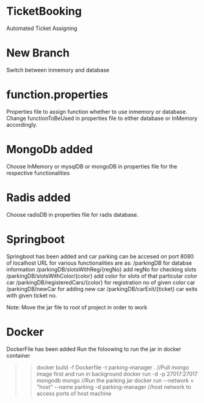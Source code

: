 # TicketBooking
Automated Ticket Assigning
# New Branch
Switch between inmemory and database
# function.properties
Properties file to assign function whether to use inmemory or database.
Change functionToBeUsed in properties file to either database or InMemory accordingly.
# MongoDb added
Choose InMemory or mysqlDB or mongoDB in properties file for the respective functionalities
# Radis added
Choose radisDB in properties file for radis database.
# Springboot
Springboot has been added and car parking can be accesed on port 8080 of localhost
URL for various functionalities are as:
/parkingDB for databse information
/parkingDB/slotsWithReg/{regNo} add regNo for checking slots
/parkingDB/slotsWithColor/{color} add color for slots of that particular color car
/parkingDB/registeredCars/{color} for registration no of given color car
/parkingDB/newCar for adding new car
/parkingDB/carExit/{ticket} car exits with given ticket no.

Note: Move the jar file to root of project in order to work

# Docker
DockerFile has been added
Run the foloowing to run the jar in docker container
>> docker build -f Dockerfile -t parking-manager .
//Pull mongo image first and run in background
>> docker run -d -p 27017:27017 mongodb mongo 
//Run the parking jar
>> docker run --network = "host" --name parking -d parking-manager 
//host network to access ports of host machine
